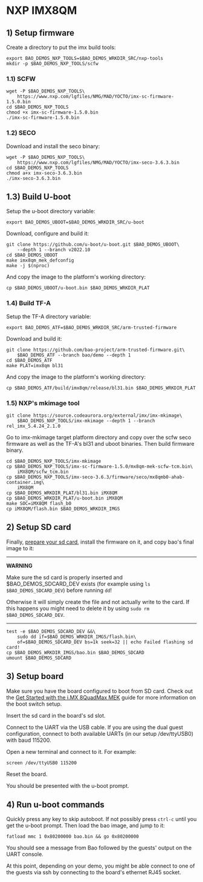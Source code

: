 # NXP IMX8QM

## 1) Setup firmware

Create a directory to put the imx build tools:

```
export BAO_DEMOS_NXP_TOOLS=$BAO_DEMOS_WRKDIR_SRC/nxp-tools
mkdir -p $BAO_DEMOS_NXP_TOOLS/scfw
```

### 1.1) SCFW

```
wget -P $BAO_DEMOS_NXP_TOOLS\
    https://www.nxp.com/lgfiles/NMG/MAD/YOCTO/imx-sc-firmware-1.5.0.bin
cd $BAO_DEMOS_NXP_TOOLS
chmod +x imx-sc-firmware-1.5.0.bin
./imx-sc-firmware-1.5.0.bin
```

### 1.2) SECO

Download and install the seco binary:

```
wget -P $BAO_DEMOS_NXP_TOOLS\
    https://www.nxp.com/lgfiles/NMG/MAD/YOCTO/imx-seco-3.6.3.bin
cd $BAO_DEMOS_NXP_TOOLS
chmod a+x imx-seco-3.6.3.bin
./imx-seco-3.6.3.bin
```

## 1.3) Build U-boot

Setup the u-boot directory variable:

```
export BAO_DEMOS_UBOOT=$BAO_DEMOS_WRKDIR_SRC/u-boot
```

Download, configure and build it:

```
git clone https://github.com/u-boot/u-boot.git $BAO_DEMOS_UBOOT\
    --depth 1 --branch v2022.10
cd $BAO_DEMOS_UBOOT
make imx8qm_mek_defconfig
make -j $(nproc)
```

And copy the image to the platform's working directory:

```
cp $BAO_DEMOS_UBOOT/u-boot.bin $BAO_DEMOS_WRKDIR_PLAT
```

### 1.4) Build TF-A

Setup the TF-A directory variable:

```
export BAO_DEMOS_ATF=$BAO_DEMOS_WRKDIR_SRC/arm-trusted-firmware
```

Download and build it:

```
git clone https://github.com/bao-project/arm-trusted-firmware.git\
    $BAO_DEMOS_ATF --branch bao/demo --depth 1
cd $BAO_DEMOS_ATF
make PLAT=imx8qm bl31
```

And copy the image to the platform's working directory:

```
cp $BAO_DEMOS_ATF/build/imx8qm/release/bl31.bin $BAO_DEMOS_WRKDIR_PLAT
```


### 1.5) NXP's mkimage tool

```
git clone https://source.codeaurora.org/external/imx/imx-mkimage\
    $BAO_DEMOS_NXP_TOOLS/imx-mkimage --depth 1 --branch rel_imx_5.4.24_2.1.0
```

Go to imx-mkimage target platform directory and copy over the scfw seco firmware
as well as the TF-A's bl31 and uboot binaries. Then build firmware binary.

```
cd $BAO_DEMOS_NXP_TOOLS/imx-mkimage
cp $BAO_DEMOS_NXP_TOOLS/imx-sc-firmware-1.5.0/mx8qm-mek-scfw-tcm.bin\
    iMX8QM/scfw_tcm.bin
cp $BAO_DEMOS_NXP_TOOLS/imx-seco-3.6.3/firmware/seco/mx8qmb0-ahab-container.img\
    iMX8QM
cp $BAO_DEMOS_WRKDIR_PLAT/bl31.bin iMX8QM
cp $BAO_DEMOS_WRKDIR_PLAT/u-boot.bin iMX8QM
make SOC=iMX8QM flash_b0
cp iMX8QM/flash.bin $BAO_DEMOS_WRKDIR_IMGS
```

<!--- instruction#1 -->
## 2) Setup SD card

Finally, [prepare your sd card](./../../platforms/sdcard.md), install the 
firmware on it, and copy bao's final image to it:

---

**WARNING**

Make sure the sd card is properly inserted and $BAO_DEMOS_SDCARD_DEV
exists (for example using `ls $BAO_DEMOS_SDCARD_DEV`) before running `dd`! 

Otherwise it will simply create the file and not actually write to the card. If
this happens you might need to delete it by using 
`sudo rm $BAO_DEMOS_SDCARD_DEV`.

---

```
test -e $BAO_DEMOS_SDCARD_DEV &&\
    sudo dd if=$BAO_DEMOS_WRKDIR_IMGS/flash.bin\
    of=$BAO_DEMOS_SDCARD_DEV bs=1k seek=32 || echo Failed flashing sd card!
cp $BAO_DEMOS_WRKDIR_IMGS/bao.bin $BAO_DEMOS_SDCARD 
umount $BAO_DEMOS_SDCARD
```

<!--- instruction#2 -->
## 3) Setup board

Make sure you have the board configured to boot from SD card. Check out the
[Get Started with the i.MX 8QuadMax MEK](https://www.nxp.com/document/guide/get-started-with-the-i-mx-8quadmax-mek:GS-iMX-8QM-MEK) 
guide for more information on the boot switch setup.

Insert the sd card in the board's sd slot.

Connect to the  UART via the USB cable. If you are using the dual guest 
configuration, connect to both available UARTs (in our setup /dev/ttyUSB0)
with baud 115200.

Open a new terminal and connect to it. For example:

```
screen /dev/ttyUSB0 115200
```
 
Reset the board.

You should be presented with the u-boot prompt. 

<!--- instruction#3 -->
## 4) Run u-boot commands

Quickly press any key to skip autoboot. If not possibly press `ctrl-c` until 
you get the u-boot prompt. Then load the bao image, and jump to it:

```
fatload mmc 1 0x80200000 bao.bin && go 0x80200000
```

You should see a message from Bao followed by the guests' output on the UART
console.

At this point, depending on your demo, you might be able connect to one of the 
guests via ssh by connecting to the board's ethernet RJ45 socket.

<!--- instruction#end -->
